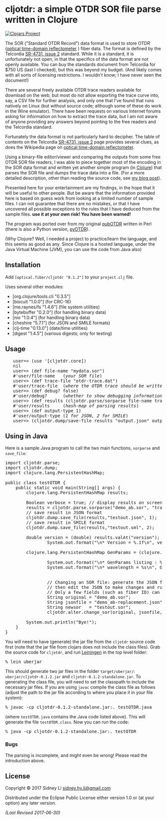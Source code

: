 
# cljotdr: a simple OTDR SOR file parse written in Clojure

[![Clojars Project](https://img.shields.io/clojars/v/optical.fiber/cljotdr.svg)](https://clojars.org/optical.fiber/cljotdr)

The SOR ("Standard OTDR Record") data format is used to store OTDR
([optical time-domain
reflectometer](http://https://en.wikipedia.org/wiki/Optical_time-domain_reflectometer)
) fiber data.  The format is defined by the Telcordia [SR-4731, issue
2](http://telecom-info.telcordia.com/site-cgi/ido/docs.cgi?ID=SEARCH&DOCUMENT=SR-4731&)
standard.  While it is a standard, it is unfortunately not open, in
that the specifics of the data format are not openly available.  You
can buy the standards document from Telcordia for $750 US (last I checked), 
but this was beyond my budget. (And likely comes with
all sorts of licensing restrictions. I wouldn't know; I have never
seen the document!)


There are several freely available OTDR trace readers available for
download on the web, but most do not allow exporting the trace curve
into, say, a CSV file for further analysis, and only one that I've
found that runs natively on Linux (but without source code; although
some of these do work in the Wine emulator).  There have been requests
on various Internet forums asking for information on how to extract
the trace data, but I am not aware of anyone providing any answers
beyond pointing to the free readers and the Telcordia standard.


Fortunately the data format is not particularly hard to decipher.  The
table of contents on the Telcordia [SR-4731, issue
2](http://telecom-info.telcordia.com/site-cgi/ido/docs.cgi?ID=SEARCH&DOCUMENT=SR-4731&)
page provides several clues, as does the Wikipedia page on [optical
time-domain
reflectometer](http://https://en.wikipedia.org/wiki/Optical_time-domain_reflectometer).


Using a binary-file editor/viewer and comparing the outputs from some
free OTDR SOR file readers, I was able to piece together most of the
encoding in the SOR data format and written yet another simple program
(in [Clojure](https://clojure.org)) that parses the SOR file and dumps the trace data into a
file.  (For a more detailed description, other than reading the source
code, see [my blog
post](http://morethanfootnotes.blogspot.com/2015/07/the-otdr-optical-time-domain.html?view=sidebar)).

Presented here for your entertainment are my findings, in the hope
that it will be useful to other people.  But be aware that the
information provided here is based on guess work from looking at a
limited number of sample files.  I can not guarantee that there are no
mistakes, or that I have uncovered all possible exceptions to the
rules that I have deduced from the sample files.  **use it at your own
risk! You have been warned!**

The program was ported over from my original [pubOTDR](https://github.com/sid5432/pubOTDR)
written in Perl (there is also a Python version, [pyOTDR](https://github.com/sid5432/pyOTDR)).

(Why Clojure?  Well, I needed a project to practice/learn the language, and
this seems as good as any.  Since Clojure is a hosted language, under the Java Virtual Machine (JVM),
you can use the code from Java also)


## Installation

Add <code>[optical.fiber/cljotdr "0.1.2"]</code> to your <code>project.clj</code> file.

Uses several other modules:

* [org.clojure/tools.cli "0.3.5"]
* [biscuit "1.0.0"] (for CRC-16)
* [me.raynes/fs "1.4.6"] (file system utilities)
* [bytebuffer "0.2.0"] (for handling binary data)
* [nio "1.0.4"] (for handling binary data)
* [cheshire "5.7.1"] (for JSON and SMILE formats)
* [clj-time "0.13.0"] (date/time utilities)
* [digest "1.4.5"] (various digests; only for testing)

## Usage
<pre>
   user=> (use '[cljotdr.core])
   nil
   user=> (def file-name "mydata.sor")
   #'user/file-name   (<i>your SOR file</i>)
   user=> (def trace-file "otdr-trace.dat")
   #'user/trace-file  (<i>where the OTDR trace should be written to; use nil to avoid writing to file</i>)
   user=> (def debug? false)
   #'user/debug?      (<i>whether to show debugging information on screen</i>)
   user=> (def results (cljotdr.parse/sorparse file-name trace-file debug?))
   #'user/results     (<i>hash-map of parsing results</i>)
   user=> (def output-type 1)
   #'user/output-type (<i>1 for JSON, 2 for SMILE</i>)
   user=> (cljotdr.dump/save-file results "output.json" output-type) 
</pre>

## Using in Java

Here is a sample Java program to call the two main functions, <code>sorparse</code> and
<code>save_file</code>:

<pre>
import cljotdr.parse;
import cljotdr.dump;
import clojure.lang.PersistentHashMap;

public class testOTDR {
	public static void main(String[] args) {
		clojure.lang.PersistentHashMap results;
		
		Boolean verbose = true; // display results on screen
		results = cljotdr.parse.sorparse("demo_ab.sor", "trace.dat", verbose);
		// save result in JSON format
		cljotdr.dump.save_file(results,"testout.json", 1);
		// save result in SMILE format
		cljotdr.dump.save_file(results,"testout.sml", 2);
		
		double version = (double) results.valAt("version");
                System.out.format("\n* Version = %.1f\n", version);
		
		clojure.lang.PersistentHashMap GenParams = (clojure.lang.PersistentHashMap) results.valAt("GenParams");

                System.out.format("\n* GenParams listing : %s\n", GenParams);
                System.out.format("\n* wavelength = %s\n", GenParams.valAt("wavelength"));


                // Changing an SOR file: generate the JSON file from parsing the original SOR file
                // then edit the JSON to make changes and run the change_sor() function.
                // Only a few fields (such as fiber ID) can be changed; most are ignored.
                String original = "demo_ab.sor";
                String jsonfile = "demo_ab-replacement.json";
                String newsor   = "testout.sor";
                cljotdr.alter.change_sor(original, jsonfile, newsor);

		System.out.println("Bye!");
	}
}
</pre>

You will need to have (generate) the jar file from the <code>cljotdr</code> source code first (note that the jar file from clojars does not include the class files).  Grab the source code for <code>cljotdr</code>, and run [Leiningen](https://leiningen.org) in the top level folder:

<pre>
% lein uberjar
</pre>

This should generate two jar files in the folder <code>target/uberjar/</code>: <code>uberjar/cljotdr-0.1.2.jar</code> and 
<code>cljotdr-0.1.2-standalone.jar</code>.  To generating the class file, you will need to set the classpath to include the necessary jar files.  If you are using <code>javac</code> compile the class file as follows (adjust the path to the jar file according to where you place it in your file system):

<pre>
% javac -cp cljotdr-0.1.2-standalone.jar:. testOTDR.java
</pre>

(where <code>testOTDR.java</code> contains the Java code listed above).  This will generate the file <code>testOTDR.class</code>.  Now you can run the code:

<pre>
% java -cp cljotdr-0.1.2-standalone.jar:. testOTDR
</pre>


### Bugs
    
The parsing is incomplete, and might even be wrong! Please read the introduction above.

## License

Copyright © 2017 Sidney Li <sidney.hy.li@gmail.com>

Distributed under the Eclipse Public License either version 1.0 or (at
your option) any later version.

<i>(Last Revised 2017-06-30)</i>
